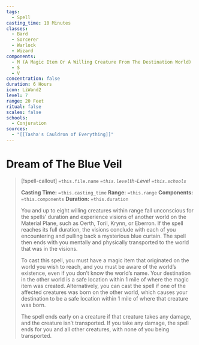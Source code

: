 ```yaml
---
tags:
  - Spell
casting_time: 10 Minutes
classes:
  - Bard
  - Sorcerer
  - Warlock
  - Wizard
components:
  - M (A Magic Item Or A Willing Creature From The Destination World)
  - S
  - V
concentration: false
duration: 6 Hours
icon: LiWand2
level: 7
range: 20 Feet
ritual: false
scales: false
schools:
  - Conjuration
sources:
  - "[[Tasha's Cauldron of Everything]]"
---
```


# Dream of The Blue Veil

>[!spell-callout] `=this.file.name`
>*`=this.level`th-Level `=this.schools`*
>
>**Casting Time:** `=this.casting_time`
>**Range:** `=this.range`
>**Components:** `=this.components`
>**Duration:** `=this.duration`
>
>You and up to eight willing creatures within range fall unconscious for the spells’ duration and experience visions of another world on the Material Plane, such as Oerth, Toril, Krynn, or Eberron. If the spell reaches its full duration, the visions conclude with each of you encountering and pulling back a mysterious blue curtain. The spell then ends with you mentally and physically transported to the world that was in the visions.
>
>To cast this spell, you must have a magic item that originated on the world you wish to reach, and you must be aware of the world’s existence, even if you don’t know the world’s name. Your destination in the other world is a safe location within 1 mile of where the magic item was created. Alternatively, you can cast the spell if one of the affected creatures was born on the other world, which causes your destination to be a safe location within 1 mile of where that creature was born.
>
>The spell ends early on a creature if that creature takes any damage, and the creature isn’t transported. If you take any damage, the spell ends for you and all other creatures, with none of you being transported.
>
>
